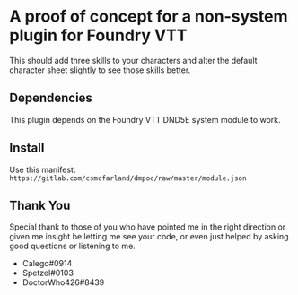 # A proof of concept for a non-system plugin for Foundry VTT

This should add three skills to your characters and alter the default
character sheet slightly to see those skills better.

## Dependencies
This plugin depends on the Foundry VTT DND5E system module to work.

## Install
Use this manifest:
`https://gitlab.com/csmcfarland/dmpoc/raw/master/module.json`

## Thank You
Special thank to those of you who have pointed me in the right direction
or given me insight be letting me see your code, or even just helped
by asking good questions or listening to me.
* Calego#0914
* Spetzel#0103
* DoctorWho426#8439
